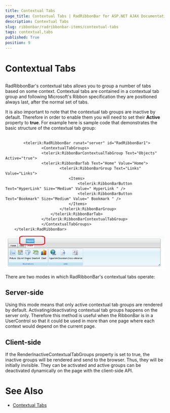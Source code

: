 ```yaml
---
title: Contextual Tabs
page_title: Contextual Tabs | RadRibbonBar for ASP.NET AJAX Documentation
description: Contextual Tabs
slug: ribbonbar/radribbonbar-items/contextual-tabs
tags: contextual,tabs
published: True
position: 9
---
```


# Contextual Tabs



## 

RadRibbonBar's contextual tabs allows you to group a number of tabs based on some context. Contextual tabs are contained in a contextual tab group and following Microsoft's Ribbon specification they are positioned always last, after the normal set of tabs.

It is also important to note that the contextual tab groups are inactive by default. Therefore in order to enable them you will need to set their **Active** property to **true**. For example here is sample code that demonstrates the basic structure of the contextual tab group:

````ASPNET
		
		<telerik:RadRibbonBar runat="server" id="RadRibbonBar1">
				<ContextualTabGroups>
				<telerik:RibbonBarContextualTabGroup Text="Objects" Active="true">
				<telerik:RibbonBarTab Text="Home" Value="Home">
						<telerik:RibbonBarGroup Text="Links" Value="Links">
							<Items>
								<telerik:RibbonBarButton Text="HyperLink" Size="Medium" Value=" HyperLink " />
								<telerik:RibbonBarButton Text="Bookmark" Size="Medium" Value=" Bookmark " />
							</Items>
						</telerik:RibbonBarGroup>
					</telerik:RibbonBarTab>
				</telerik:RibbonBarContextualTabGroup>
				</ContextualTabGroups>
	</telerik:RadRibbonBar>
````



![Contextual Tabs](images/ribbonbar-contextualtabs.png)

There are two modes in which RadRibbonBar's contextual tabs operate:

## Server-side

Using this mode means that only active contextual tab groups are rendered by default. Activating/deactivating contextual tab groups happens on the server only. Therefore this method is useful when the RibbonBar is in a UserControl so that it could be used in more than one page where each context would depend on the current page.

## Client-side

If the RenderInactiveContextualTabGroups property is set to true, the inactive groups will be rendered and send to the browser. Thus, they will be initially invisible. They can be activated and active groups can be deactivated dynamically on the page with the client-side API.

# See Also

 * [Contextual Tabs](http://demos.telerik.com/aspnet-ajax/ribbonbar/examples/contextualtabs/defaultcs.aspx)
